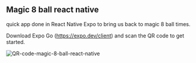 ## Magic 8 ball react native

quick app done in React Native Expo to bring us back to magic 8 ball times.

Download Expo Go (https://expo.dev/client) and scan
the QR code to get started.



![QR-code-magic-8-ball-react-native](https://user-images.githubusercontent.com/91158824/219002146-30c78066-f7d0-4a4d-a5da-c706c7b6b805.png)
